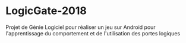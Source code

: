 # LogicGate-2018
Projet de Génie Logiciel pour réaliser un jeu sur Android pour l'apprentissage du comportement et de l'utilisation des portes logiques
